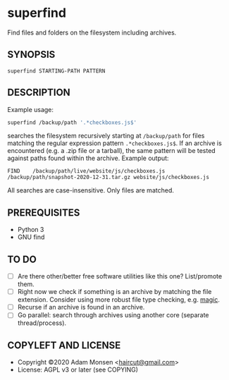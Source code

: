 # superfind

Find files and folders on the filesystem including archives.

## SYNOPSIS

```
superfind STARTING-PATH PATTERN
```

## DESCRIPTION

Example usage:

```bash
superfind /backup/path '.*checkboxes.js$'
```

searches the filesystem recursively starting at `/backup/path` for files matching the regular expression pattern `.*checkboxes.js$`. If an archive is encountered (e.g. a .zip file or a tarball), the same pattern will be tested against paths found within the archive. Example output:

```
FIND	/backup/path/live/website/js/checkboxes.js
/backup/path/snapshot-2020-12-31.tar.gz	website/js/checkboxes.js
```

All searches are case-insensitive. Only files are matched.

## PREREQUISITES

* Python 3
* GNU find

## TO DO

- [ ] Are there other/better free software utilities like this one? List/promote them.
- [ ] Right now we check if something is an archive by matching the file extension. Consider using more robust file type checking, e.g. [magic](https://en.wikipedia.org/wiki/File_format#Magic_number).
- [ ] Recurse if an archive is found in an archive.
- [ ] Go parallel: search through archives using another core (separate thread/process).

## COPYLEFT AND LICENSE

* Copyright ©2020 Adam Monsen &lt;haircut@gmail.com&gt;
* License: AGPL v3 or later (see COPYING)
